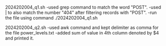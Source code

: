2024202004_q1.sh
-used grep command to match the word "POST".
-used | to also match the number "404" after filtering records with "POST".
-run the file using command ./2024202004_q1.sh


2024202004_q2.sh
-used awk command and kept delimiter as comma for the file power_levels.txt
-added sum of value in 4th column denoted by $4 and printed it.
